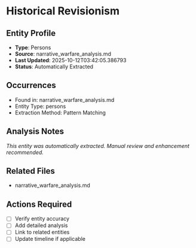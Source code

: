 # Historical Revisionism

## Entity Profile
- **Type**: Persons
- **Source**: narrative_warfare_analysis.md
- **Last Updated**: 2025-10-12T03:42:05.386793
- **Status**: Automatically Extracted

## Occurrences
- Found in: narrative_warfare_analysis.md
- Entity Type: persons
- Extraction Method: Pattern Matching

## Analysis Notes
*This entity was automatically extracted. Manual review and enhancement recommended.*

## Related Files
- narrative_warfare_analysis.md

## Actions Required
- [ ] Verify entity accuracy
- [ ] Add detailed analysis
- [ ] Link to related entities
- [ ] Update timeline if applicable
